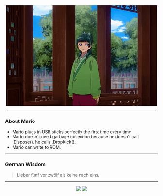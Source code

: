 <p align="center">
  <img src="assets/maomao.gif" />
</p>

---

### About Mario
- Mario plugs in USB sticks perfectly the first time every time
- Mario doesn't need garbage collection because he doesn't call .Dispose(), he calls .DropKick().
- Mario can write to ROM.

---

### German Wisdom
> Lieber fünf vor zwölf als keine nach eins.

---

<p align="center">
  <a>
    <img height="180em" src="https://github-readme-stats-eight-theta.vercel.app/api?username=Torfkopp&show_icons=true&theme=dark&include_all_commits=true&count_private=true"/>
  </a>
  <a href="https://github.com/Torfkopp?tab=repositories">
    <img height="180em" src="https://github-readme-stats-eight-theta.vercel.app/api/top-langs/?username=torfkopp&layout=compact&theme=dark&langs_count=8&hide=java"/>
  </a>
</p>
